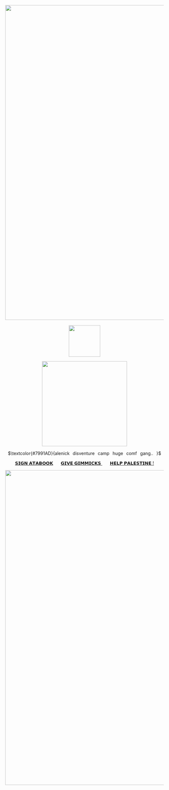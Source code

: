 <p align="center">
<img width=1000 src="https://64.media.tumblr.com/3131c31b779540a016e03256bc618b38/42d997020b109ec7-97/s540x810/3e25311281920fda7a4058c613fa966ccb3376b8.pnj"
</p>‎

</p>
<p align="center">
<img width=100 src="https://komarev.com/ghpvc/?username=exoean&color=3A5A83&style=for-the-badge&label=📖"
 </p>

<p align="center">
<img width=270 src="https://files.catbox.moe/m1bjui.png"
</p>

<p align="center">
$\textcolor{#7991AD}{alenick⠀disventure⠀camp⠀huge⠀comf⠀gang..⠀}$
</p>

</p>
<p align="center">
<a href="https://alenick.atabook.org">𝗦𝗜𝗚𝗡 𝗔𝗧𝗔𝗕𝗢𝗢𝗞</a>⠀⠀ <a href="https://yyaoi.straw.page">𝗚𝗜𝗩𝗘 𝗚𝗜𝗠𝗠𝗜𝗖𝗞𝗦 </a>⠀⠀ <a href="https://arab.org/click-to-help/palestine/">𝗛𝗘𝗟𝗣 𝗣𝗔𝗟𝗘𝗦𝗧𝗜𝗡𝗘 !</a>
</p>



<p align="center">
<img width=1000 src="https://64.media.tumblr.com/0bf1dd8865a8b4a3cf37b6913f7c4be1/42d997020b109ec7-40/s540x810/99cf837fb6239b22b7b468219032b237cfce0cfb.pnj"
 </p>

